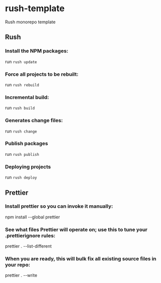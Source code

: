# rush-template
Rush monorepo template

## Rush

### Install the NPM packages:
run `rush update`

### Force all projects to be rebuilt:
run `rush rebuild`

### Incremental build:
run `rush build`

### Generates change files:
run `rush change`

### Publish packages
run `rush publish`

### Deploying projects
run `rush deploy`

## Prettier

### Install prettier so you can invoke it manually:
npm install --global prettier

### See what files Prettier will operate on; use this to tune your .prettierignore rules:
prettier . --list-different

### When you are ready, this will bulk fix all existing source files in your repo:
prettier . --write
